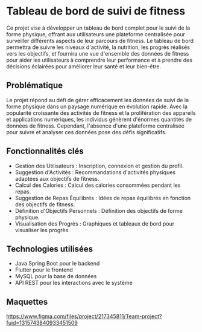 # Tableau de bord de suivi de fitness

Ce projet vise à développer un tableau de bord complet pour le suivi de la forme physique, offrant aux utilisateurs une plateforme centralisée pour surveiller différents aspects de leur parcours de fitness. Le tableau de bord permettra de suivre les niveaux d'activité, la nutrition, les progrès réalisés vers les objectifs, et fournira une vue d'ensemble des données de fitness pour aider les utilisateurs à comprendre leur performance et à prendre des décisions éclairées pour améliorer leur santé et leur bien-être.

## Problématique
Le projet répond au défi de gérer efficacement les données de suivi de la forme physique dans un paysage numérique en évolution rapide. Avec la popularité croissante des activités de fitness et la prolifération des appareils et applications numériques, les individus génèrent d'énormes quantités de données de fitness. Cependant, l'absence d'une plateforme centralisée pour suivre et analyser ces données pose des défis significatifs.

## Fonctionnalités clés
- Gestion des Utilisateurs : Inscription, connexion et gestion du profil.
- Suggestion d'Activités : Recommandations d'activités physiques adaptées aux objectifs de fitness.
- Calcul des Calories : Calcul des calories consommées pendant les repas.
- Suggestion de Repas Équilibrés : Idées de repas équilibrés en fonction des objectifs de fitness.
- Définition d'Objectifs Personnels : Définition des objectifs de forme physique.
- Visualisation des Progrès : Graphiques et tableaux de bord pour visualiser les progrès.

## Technologies utilisées
- Java Spring Boot pour le backend
- Flutter pour le frontend
- MySQL pour la base de données
- API REST pour les interactions avec le système

## Maquettes
https://www.figma.com/files/project/217345811/Team-project?fuid=1315743840933451509
